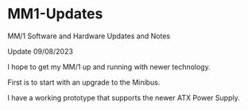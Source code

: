 # MM1-Updates
MM/1 Software and Hardware Updates and Notes

Update 09/08/2023

I hope to get my MM/1 up and running with newer technology.

First is to start with an upgrade to the Minibus.

I have a working prototype that supports the newer ATX Power Supply.
